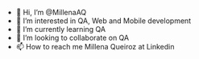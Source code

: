 - 👋 Hi, I’m @MillenaAQ
- 👀 I’m interested in QA, Web and Mobile development
- 🌱 I’m currently learning QA
- 💞️ I’m looking to collaborate on QA
- 📫 How to reach me Millena Queiroz at Linkedin

<!---
MillenaAQ/MillenaAQ is a ✨ special ✨ repository because its `README.md` (this file) appears on your GitHub profile.
You can click the Preview link to take a look at your changes.
--->
